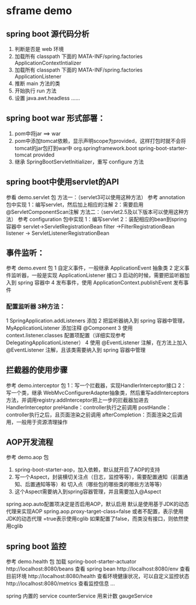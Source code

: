 # sframe demo
## spring boot 源代码分析
1. 判断是否是 web 环境
2. 加载所有 classpath 下面的 MATA-INF/spring.factories ApplicationContextIntializer
3. 加载所有 classpath 下面的 MATA-INF/spring.factories ApplicationListener
4. 推断 main 方法的类
5. 开始执行 run 方法
6. 设置 java.awt.headless
......


## spring boot war 形式部署：
1. pom中将<packaging>jar</packaging> ==> <packaging>war</packaging>
2. pom中添加tomcat依赖，显示声明scope为provided，这样打包时就不会将tomcat的jar包打到war中
	<dependency>
		<groupId>org.springframework.boot</groupId>
		<artifactId>spring-boot-starter-tomcat</artifactId>
		<scope>provided</scope>
	</dependency>
3. 继承 SpringBootServletInitializer，重写 configure 方法


## spring boot中使用servlet的API
参看 demo.servlet 包
方法一：（servlet3可以使用这种方法）  参考 annotation 包中实现
1：编写servlet，然后加上相应的注解
2：需要启用@ServletComponentScan注解
方法二：（servlet2.5及以下版本可以使用这种方法）   参考 configuration 包中实现
1：编写servlet
2：装配相应的bean到spring容器中
servlet->ServletRegistrationBean
filter ->FilterRegistrationBean
listener -> ServletListenerRegistrationBean

## 事件监听：
参考 demo.event 包
1 自定义事件，一般继承 ApplicationEvent 抽象类
2 定义事件监听器，一般是实现 ApplicationListener 接口
3 启动的时候，需要把监听器加入到 spring 容器中
4 发布事件，使用 ApplicationContext.publishEvent 发布事件

### 配置监听器 3种方法：
1 SpringApplication.addListeners 添加
2 把监听器纳入到 spring 容器中管理，MyApplicationListener 添加注释 @Component
3 使用 context.listener.classes 配置项配置（详细实现参考 DelegatingApplicationListener）
4 使用 @EventListener 注解，在方法上加入 @EventListener 注解，且该类需要纳入到 spring 容器中管理


## 拦截器的使用步骤
参考 demo.interceptor 包
1：写一个拦截器，实现HandlerInterceptor接口
2：写一个类，继承 WebMvcConfigurerAdapter抽象类，然后重写addInterceptors方法，并调用registry.addInterceptor把上一步的拦截器加进去
HandlerInterceptor
preHandle：controller执行之前调用
postHandle：controller执行之后，且页面渲染之前调用
afterCompletion：页面渲染之后调用，一般用于资源清理操作


## AOP开发流程
参考 demo.aop 包
1. spring-boot-starter-aop，加入依赖，默认就开启了AOP的支持
2. 写一个Aspect，封装横切关注点（日志，监控等等），需要配置通知（前置通知、后置通知等等）和 切入点（哪些包的哪些类的哪些方法等等）
3. 这个Aspect需要纳入到spring容器管理，并且需要加入@Aspect

spring.aop.auto配置项决定是否启用AOP，默认启用
默认是使用基于JDK的动态代理来实现AOP
spring.aop.proxy-target-class=false 或者不配置，表示使用JDK的动态代理
=true表示使用cglib
如果配置了false，而类没有接口，则依然使用cglib


## spring boot 监控
参考 demo.health 包
加载 spring-boot-starter-actuator
http://localhost:8080/beans 查看 spring bean
http://localhost:8080/env   查看目前环境
http://localhost:8080/health    查看环境健康状况，可以自定义监控状态
http://localhost:8080/metrics   查看监控信息
...

spring 内置的 service
counterService 用来计数
gaugeService



